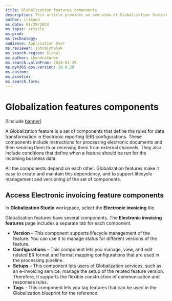 ```yaml
---
title: Globalization features components
description: This article provides an overview of Globalization feature components.
author: ilikond
ms.date: 01/29/2024
ms.topic: article
ms.prod: 
ms.technology: 
audience: Application User
ms.reviewer: johnmichalak
ms.search.region: Global
ms.author: ikondratenko
ms.search.validFrom: 2024-01-29
ms.dyn365.ops.version: 10.0.39
ms.custom: 
ms.assetid: 
ms.search.form: 
---
```


# Globalization features components

[!include [banner](../../includes/banner.md)]

A Globalization feature is a set of components that define the rules for data transformation in Electronic reporting (ER) configurations. These components include instructions for processing electronic documents and then sending them to or receiving them from external channels. They also include conditions that define when a feature should be run for the incoming business data.

All the components depend on each other. Globalization features make it easy to create and maintain this dependency, and to support lifecycle management and versioning of the set of components.

## Access Electronic invoicing feature components 

In **Globalization Studio** workspace, select the **Electronic invoicing** tile.

Globalization features have several components. The **Electronic invoicing features** page includes a separate tab for each component.
 - **Version** – This component supports lifecycle management of the feature. You can use it to manage status for different versions of the feature.
 - **Configurations** – This component lets you manage, view, and edit related ER format and format mapping configurations that are used in the processing pipeline.
 - **Setups** – This component lets users of Globalization services, such as an e-invoicing service, manage the setup of the related feature version. Therefore, it supports the flexible construction of communication and responses rules.
 - **Tags** – This component lets you tag features that can be used in the Globalization blueprint for the reference.

